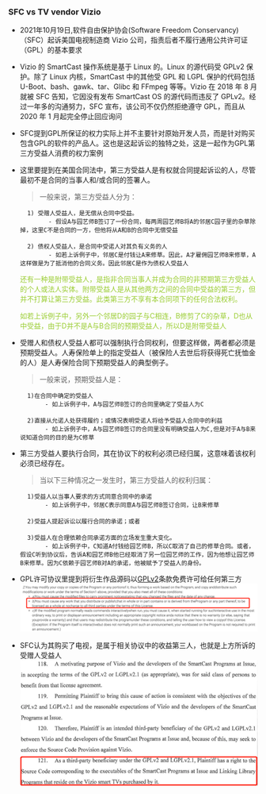 ### SFC vs TV vendor Vizio

- 2021年10月19日,软件自由保护协会(Software Freedom Conservancy)（SFC）起诉美国电视制造商 Vizio 公司，指责后者不履行通用公共许可证（GPL）的基本要求


- Vizio 的 SmartCast 操作系统是基于 Linux 的。Linux 的源代码受 GPLv2 保护。除了 Linux 内核，SmartCast 中的其他受 GPL 和 LGPL 保护的代码包括 U-Boot、bash、gawk、tar、Glibc 和 FFmpeg 等等。Vizio 在 2018 年 8 月就被 SFC 告知，它因没有发布 SmartCast OS 的源代码而违反了 GPLv2。经过一年多的沟通努力，SFC 宣布，该公司不仅仍然拒绝遵守 GPL，而且从 2020 年 1 月起完全停止回应询问  


- SFC提到GPL所保证的权力实际上并不主要针对原始开发人员，而是针对购买包含GPL的软件的产品人。这也是这起诉讼的独特之处，这是一起作为GPL第三方受益人消费的权力案例


- 这里要提到在美国合同法中，第三方受益人是有权就合同提起诉讼的人，尽管最初不是合同的当事人和/或合同的签署人。

  >一般来说，第三方受益人分为：
    
        1) 受赠人受益人，是无偿从合同中受益。
              - 假设A与园艺师B签订了一份合同，每两周园艺师B将A的邻居C园子里的杂草除掉，这里C不是合同的一方，但他将从A和B的合同中无偿受益
        
        2) 债权人受益人，是合同中受诺人对其负有义务的人
              - 如若上诉例子中，邻居C是付钱让A来修草。因此，A才雇佣园艺师B来修草，A这样做是为了抵消他的合同义务。因此邻居C是作为债权人受益人
            
  <font color=#9ACD32>还有一种是附带受益人，是指非合同当事人并成为合同的非预期第三方受益人的个人或法人实体。附带受益人是从其他两方之间的合同中受益的第三方，但并不打算让第三方受益。此类第三方不享有本合同项下的任何合法权利。</font>
  
  <font color=#9ACD32>如若上诉例子中，另外一个邻居D的园子与C相连，B修剪了C的杂草，D也从中受益，由于D并不是A与B合同的预期受益人，所以D是附带受益人</font>

- 受赠人和债权人受益人都可以强制执行合同权利，但要这样做，两者都必须是预期受益人。人寿保险单上的指定受益人（被保险人去世后将获得死亡抚恤金的人）是人寿保险合同下预期受益人的典型例子。
  
  >一般来说，预期受益人是： 

        1)在合同中确定的受益人
             - 如上诉例子中，A与园艺师B签订的合同里确定了受益人为C
        
        2)直接从允诺人处获得履约；或情况表明受诺人将给予受益人合同中的利益
             - 如上诉例子中，A与园艺师B签订的合同里没有明确受益人为C,但是对于A与B来说知道合同的目的是为C修草

- 第三方受益人要执行合同，其在协议下的权利必须已经归属，这意味着该权利必须已经存在。
  >当以下三种情况之一发生时，第三方受益人的权利归属：

        1)受益人以当事人要求的方式同意合同中的承诺
             - 如上诉例子中，邻居C表示同意A与园艺师B签订合同，让B来修草
  
        2)受益人提起诉讼以履行合同的承诺；或者
        
        3)受益人在合理依赖合同承诺方面的立场发生重大变化。
             - 如上诉例子中，C知道A付钱给园艺师B，所以C取消了自己的修草合同。或者，假设C听到协议后，告诉A和园艺师B他已经取消了另一位园艺师的工作，因为他想让园艺师B来修草。因为C依赖于园艺师B对A的承诺，他被赋予了受益人的身份。


- GPL许可协议里提到将衍生作品源码以[GPLv2][1]条款免费许可给任何第三方
  ![Image](img/sfcvsvizio.png)
  

- SFC认为其购买了电视，是属于相关协议中的收益第三人，也就是上方所诉的受赠人受益人
  ![Image](img/sfcvsvizio2.png)
    

[1]:https://compliance.openeuler.org/license/680